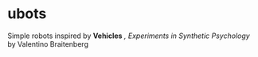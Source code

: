 # ubots

Simple robots inspired by **Vehicles** *, Experiments in Synthetic Psychology* by Valentino Braitenberg
